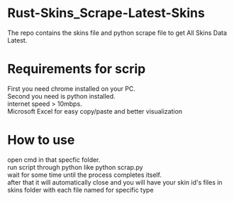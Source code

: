 # Rust-Skins_Scrape-Latest-Skins
The repo contains the skins file and python scrape file to get All Skins Data Latest.

# Requirements for scrip
First you need chrome installed on your PC.\
Second you need is python installed.\
internet speed > 10mbps.\
Microsoft Excel for easy copy/paste and better visualization

# How to use
open cmd in that specfic folder.\
run script through python like python scrap.py \
wait for some time until the process completes itself.\
after that it will automatically close and you will have your skin id's files in skins folder with each file named for specific type

